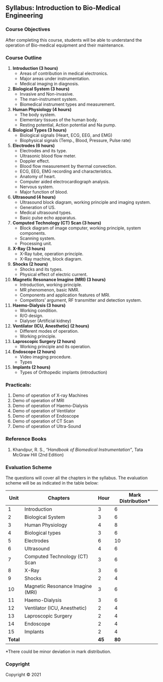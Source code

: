 ## Syllabus: Introduction to Bio-Medical Engineering

### Course Objectives

After completing this course, students will be able to understand the operation of Bio-medical equipment and their maintenance.

### Course Outline

1. **Introduction (3 hours)** 
    * Areas of contribution in medical electronics.
    * Major areas under instrumentation.
    * Medical imaging in diagnosis.
2. **Biological System (3 hours)**
    * Invasive and Non-invasive.
    * The man-instrument system.
    * Biomedical instrument types and measurement.
3. **Human Physiology (4 hours)** 
    * The body system.
    * Elementary tissues of the human body.
    * Resting potential, Action potential and Na pump.
4. **Biological Types (3 hours)**
    * Biological signals (Heart, ECG, EEG, and EMG)
    * Biophysical signals (Temp., Blood, Pressure, Pulse rate)
5. **Electrodes (6 hours)**
    * Electrodes and its type.
    * Ultrasonic blood flow meter.
    * Doppler effect.
    * Blood flow measurement by thermal convection.
    * ECG, EEG, EMG recording and characteristics.
    * Anatomy of heart.
    * Computer aided electrocardiograph analysis.
    * Nervous system.
    * Major function of blood.
6. **Ultrasound (4 hours)**
    * Ultrasound block diagram, working principle and imaging system.
    * Generation of US.
    * Medical ultrasound types.
    * Basic pulse echo apparatus.
7. **Computed Technology (CT) Scan (3 hours)**
    * Block diagram of image computer, working principle, system components.
    * Scanning system.
    * Processing unit.
8. **X-Ray (3 hours)**
    * X-Ray tube, operation principle.
    * X-Ray machine, block diagram.
9. **Shocks (2 hours)** 
    * Shocks and its types.
    * Physical effect of electric current.
10. **Magnetic Resonance Imagine (MRI) (3 hours)**
    * Introduction, working principle.
    * MR phenomenon, basic NMR.
    * Components and application features of MRI.
    * Competitors' argument, RF transmitter and detection system.
11. **Haemo-Dialysis (3 hours)**
    * Working condition.
    * R/O design.
    * Dialyser (Artificial kidney)
12. **Ventilator (ICU, Anesthetic) (2 hours)** 
    * Different modes of operation.
    * Working principle.
13. **Laproscopic Surgery (2 hours)**
    * Working principle and its operation.
14. **Endoscope (2 hours)**
    * Video imaging procedure.
    * Types
15. **Implants (2 hours)**
    * Types of Orthopedic implants (introduction)

### Practicals:

1. Demo of operation of X-ray Machines
2. Demo of operation of MRI
3. Demo of operation of Haemo-Dialysis
4. Demo of operation of Ventilator
5. Demo of operation of Endoscope
6. Demo of operation of CT Scan
7. Demo of operation of Ultra-Sound

### Reference Books

1. Khandpur, R. S., *“Handbook of Biomedical Instrumentation”*, Tata McGraw Hill (2nd Edition)

### Evaluation Scheme

The questions will cover all the chapters in the syllabus. The evaluation scheme will be as indicated in the table below:

| Unit | Chapters | Hour | Mark Distribution* |
|---|---|---|---|
| 1 | Introduction | 3 | 6 |
| 2 | Biological System | 3 | 6 |
| 3 | Human Physiology | 4 | 8 |
| 4 | Biological types | 3 | 6 |
| 5 | Electrodes | 6 | 10 |
| 6 | Ultrasound | 4 | 6 |
| 7 | Computed Technology (CT) Scan | 3 | 6 |
| 8 | X-Ray | 3 | 6 |
| 9 | Shocks | 2 | 4 |
| 10 | Magnetic Resonance Imagine (MRI) | 3 | 6 |
| 11 | Haemo-Dialysis | 3 | 6 |
| 12 | Ventilator (ICU, Anesthetic) | 2 | 4 |
| 13 | Laproscopic Surgery | 2 | 4 |
| 14 | Endoscope | 2 | 4 |
| 15 | Implants | 2 | 4 |
| **Total** |  | **45** | **80** |

*There could be minor deviation in mark distribution.

### Copyright

Copyright &copy; 2021 
